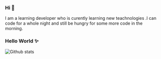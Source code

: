 ### Hi 👋
I am a learning developer who is curently learning new teachnologies .I can code for a whole night and still be hungry for some more code in the morning.

### Hello World ✨


![Github stats](https://github-readme-stats.vercel.app/api?username=Vishesht27)

